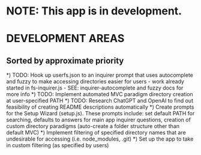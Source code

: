 # NOTE:  This app is in development.

# DEVELOPMENT AREAS

## Sorted by approximate priority

*) TODO: Hook up userfs.json to an inquirer prompt that uses autocomplete and fuzzy to make accessing directories easier for users
    - work already started in fs-inquirer.js
    - SEE: inquirer-autocomplete and fuzzy docs for more info
*) TODO: Implement automated MVC paradigm directory creation at user-specified PATH
*) TODO: Research ChatGPT and OpenAI to find out feasibility of creating README descriptions automatically
*) Create prompts for the Setup Wizard (setup.js).  These prompts include: set default PATH for searching, defaults to answers for main app inquirer questions, creation of custom directory paradigms (auto-create a folder structure other than default MVC)
*) Implement filtering of specified directory names that are undesirable for accessing (i.e. node_modules, .git)
*) Set up the app to take in custom filtering (as specified by users)

